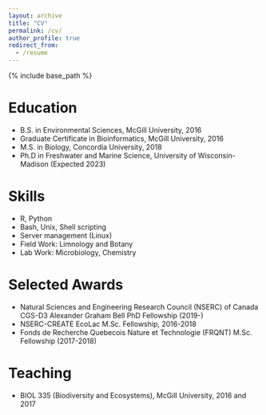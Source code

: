 ```yaml
---
layout: archive
title: "CV"
permalink: /cv/
author_profile: true
redirect_from:
  - /resume
---
```


{% include base_path %}

Education
======
* B.S. in Environmental Sciences, McGill University, 2016
* Graduate Certificate in Bioinformatics, McGill University, 2016
* M.S. in Biology, Concordia University, 2018
* Ph.D in Freshwater and Marine Science, University of Wisconsin-Madison (Expected 2023)

Skills
======
* R, Python
* Bash, Unix, Shell scripting
* Server management (Linux)
* Field Work: Limnology and Botany
* Lab Work: Microbiology, Chemistry


Selected Awards
======
* Natural Sciences and Engineering Research Council (NSERC) of Canada CGS-D3 Alexander Graham Bell PhD Fellowship (2019-)
* NSERC-CREATE EcoLac M.Sc. Fellowship, 2016-2018
* Fonds de Recherche Quebecois Nature et Technologie (FRQNT) M.Sc. Fellowship (2017-2018)
  
Teaching
======
* BIOL 335 (Biodiversity and Ecosystems), McGill University, 2016 and 2017

